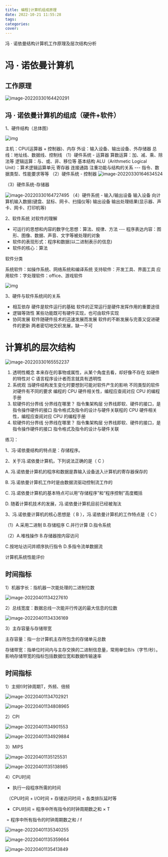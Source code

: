 ```yaml
---
title: 编程|计算机组成原理
date: 2022-10-21 11:55:28
tags:
categories:
cover:
---
```


冯 · 诺依曼结构计算机工作原理及层次结构分析

# 冯 · 诺依曼计算机

## 工作原理

![image-20220330164420291](https://cdn.jsdelivr.net/gh/xingziding/picodemo/img/image-20220330164420291.png)

## 冯 · 诺依曼计算机的组成（硬件+软件）

1、硬件结构（总体图）

![img](https://cdn.jsdelivr.net/gh/xingziding/picodemo/img/14f96c2e586bd82078560fc7878e1386.jpeg)

主机：CPU(运算器 + 控制器)、内存
外设：输入设备、输出设备、外存储器
总线：地址线、数据线、控制线
（1）硬件系统 - 运算器
算数运算：加、减、乘、除法等
逻辑运算：与、或、非、移位等
基本结构
ALU（Arithmetic Logical Unit）：算术逻辑运算单元
寄存器
连接通路
注重功能与结构的关系 --- 指令、数据类型、性能要求等等
（2）硬件系统 - 控制器
![image-20220330164634524](https://cdn.jsdelivr.net/gh/xingziding/picodemo/img/image-20220330164634524.png)

（3）硬件系统-存储器

![image-20220330164727495](https://cdn.jsdelivr.net/gh/xingziding/picodemo/img/image-20220330164727495.png)
（4）硬件系统 - 输入/输出设备
输入设备
向计算机输入数据(键盘、鼠标、网卡、扫描仪等)
输出设备
输出处理结果(显示器、声卡、网卡、打印机等)

2、软件系统
对软件的理解

- 可运行的思想和内容的数字化思想：算法、规律、方法 --- 程序表达内容：图形、图像、数据、声音、文字等被处理的对象
- 软件的表现形式：程序和数据(以二进制表示的信息)
- 软件的核心：算法

软件分类

系统软件：如操作系统、网络系统和编译系统
支持软件：开发工具、界面工具
应用软件：字处理软件：office、游戏软件

![img](https://cdn.jsdelivr.net/gh/xingziding/picodemo/img/860625852699544a7f9ecb592ca15c72.jpeg)

3、硬件与软件系统间的关系

- 相互依存
  硬件是软件运行的基础
  软件的正常运行是硬件发挥作用的重要途径
- 逻辑等效性
  某些功能既可有硬件实现，也可由软件实现
- 协同发展
  软件随硬件技术的迅速发展而发展
  软件的不断发展与完善又促进硬件的更新
  两者密切地交织发展，缺一不可

# 计算机的层次结构

![image-20220330165552237](https://cdn.jsdelivr.net/gh/xingziding/picodemo/img/image-20220330165552237.png)

1. 透明性概念
   本来存在的事物或属性，从某个角度去看，却好像不存在
   如硬件的特性对 C 语言程序设计者而言就具有透明性
2. 系统观
   当硬件结构发生变化时要想到可能对软件产生的影响
   不同类型的软件对硬件有不同的要求
   编程的 CPU 硬件相关性，编程应查阅对应 CPU 的编程手册
3. 软硬件的分界线
   分界线在哪里？
   指令集架构层
   分界线即软、硬件的接口，是指令操作硬件的接口
   指令格式及指令的设计与硬件关联程的 CPU 硬件相关性，编程应查阅对应 CPU 的编程手册
4. 软硬件的分界线
   分界线在哪里？
   指令集架构层
   分界线即软、硬件的接口，是指令操作硬件的接口
   指令格式及指令的设计与硬件关联

练习：

1、冯·诺依曼结构的特点是：存储程序。

2、关于冯.诺依曼计算机，下列说法正确的是（  C  ）

A. 冯.诺依曼计算机的程序和数据是靠输入设备送入计算机的寄存器保存的

B. 冯.诺依曼计算机工作时是由数据流驱动控制流工作的

C. 冯.诺依曼计算机的基本特点可以用“存储程序”和“程序控制”高度概括

D. 随着计算机技术的发展，冯.诺依曼计算机目前已经被淘汰

3、冯.诺依曼计算机的核心思想是（  B  ），冯.诺依曼计算机的工作特点是（ C   ）

（1）A.采用二进制      B.存储程序       C.并行计算      D.指令系统

（2）A.堆栈操作                      B.存储器按内容访问  

 C.按地址访问并顺序执行指令      D.多指令流单数据流



计算机系统性能评价

## 时间指标

1）机器字长：指机器一次能处理的二进制位数

![image-20220401134227610](https://cdn.jsdelivr.net/gh/xingziding/picodemo/img/image-20220401134227610.png)

2）总线宽度：数据总线一次能并行传送的最大信息的位数

![image-20220401134336169](https://cdn.jsdelivr.net/gh/xingziding/picodemo/img/image-20220401134336169.png)

3）主存容量与存储带宽

主存容量：指一台计算机主存所包含的存储单元总数

存储带宽：指单位时间内与主存交换的二进制信息量，常用单位B/s（字节/秒）。影响存储带宽的指标包括数据位宽和数据传输速率

## 时间指标

1）主频f/时钟周期T，外频、倍频

![image-20220401134702921](https://cdn.jsdelivr.net/gh/xingziding/picodemo/img/image-20220401134702921.png)

![image-20220401134808965](https://cdn.jsdelivr.net/gh/xingziding/picodemo/img/image-20220401134808965.png)

2）CPI

![image-20220401134901553](https://cdn.jsdelivr.net/gh/xingziding/picodemo/img/image-20220401134901553.png)

![image-20220401134929884](https://cdn.jsdelivr.net/gh/xingziding/picodemo/img/image-20220401134929884.png)

3）MIPS

![image-20220401135125531](https://cdn.jsdelivr.net/gh/xingziding/picodemo/img/image-20220401135125531.png)

![image-20220401135138985](https://cdn.jsdelivr.net/gh/xingziding/picodemo/img/image-20220401135138985.png)

4）CPU时间

- 执行一段程序所需的时间 

​            （CPU时间 + I/O时间 + 存储访问时间 + 各类排队延时等

- CPU时间 = 程序中所有指令的时钟周期数之和 × T

​                                 = 程序中所有指令的时钟周期数之和 / f

![image-20220401135340255](https://cdn.jsdelivr.net/gh/xingziding/picodemo/img/image-20220401135340255.png)

![image-20220401135359664](https://cdn.jsdelivr.net/gh/xingziding/picodemo/img/image-20220401135359664.png)

![image-20220401135413849](https://cdn.jsdelivr.net/gh/xingziding/picodemo/img/image-20220401135413849.png)

